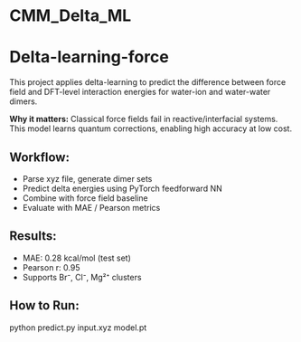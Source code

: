 # CMM_Delta_ML
# Delta-learning-force

This project applies delta-learning to predict the difference between force field and DFT-level interaction energies for water-ion and water-water dimers.

**Why it matters:** Classical force fields fail in reactive/interfacial systems. This model learns quantum corrections, enabling high accuracy at low cost.

## Workflow:
- Parse xyz file, generate dimer sets
- Predict delta energies using PyTorch feedforward NN
- Combine with force field baseline
- Evaluate with MAE / Pearson metrics

## Results:
- MAE: 0.28 kcal/mol (test set)
- Pearson r: 0.95
- Supports Br⁻, Cl⁻, Mg²⁺ clusters

## How to Run:
python predict.py input.xyz model.pt
